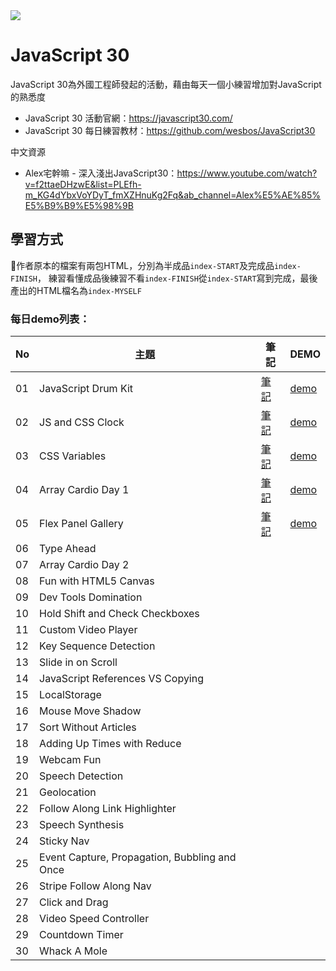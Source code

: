

<img src="https://camo.githubusercontent.com/07ca65497065dd926bd889c53b7b7652f8ef3cbc4320739cf7ebed3c4d34cb2d/68747470733a2f2f6a61766173637269707433302e636f6d2f696d616765732f4a53332d736f6369616c2d73686172652e706e67">

# JavaScript 30
JavaScript 30為外國工程師發起的活動，藉由每天一個小練習增加對JavaScript的熟悉度

- JavaScript 30 活動官網：https://javascript30.com/
- JavaScript 30 每日練習教材：https://github.com/wesbos/JavaScript30

中文資源
- Alex宅幹嘛 - 深入淺出JavaScript30：https://www.youtube.com/watch?v=f2ttaeDHzwE&list=PLEfh-m_KG4dYbxVoYDyT_fmXZHnuKg2Fq&ab_channel=Alex%E5%AE%85%E5%B9%B9%E5%98%9B


##  學習方式
作者原本的檔案有兩包HTML，分別為半成品`index-START`及完成品`index-FINISH`，
練習看懂成品後練習不看`index-FINISH`從`index-START`寫到完成，最後產出的HTML檔名為`index-MYSELF`

### 每日demo列表：

| No | 主題 | 筆記 | DEMO |
| --- | --- | --- | --- |
| 01 | JavaScript Drum Kit |[筆記](https://github.com/LoKing23/JavaScript30/blob/master/01%20-%20JavaScript%20Drum%20Kit/NOTE.md)  | [demo](https://loking23.github.io/JavaScript30/01%20-%20JavaScript%20Drum%20Kit/index-MYSELF.html)|
| 02 | JS and CSS Clock |[筆記](https://github.com/LoKing23/JavaScript30/blob/master/02%20-%20JS%20and%20CSS%20Clock/NOTE.md)|[demo](https://loking23.github.io/JavaScript30/02%20-%20JS%20and%20CSS%20Clock/index-MYSELF.html) |
| 03 | CSS Variables |[筆記](https://github.com/LoKing23/JavaScript30/blob/master/03%20-%20CSS%20Variables/NOTE.md) |[demo](https://loking23.github.io/JavaScript30/03%20-%20CSS%20Variables/index-MYSELF.html) |
| 04 | Array Cardio Day 1 |[筆記](https://github.com/LoKing23/JavaScript30/blob/master/04%20-%20Array%20Cardio%20Day%201/NOTE.md) |[demo](https://loking23.github.io/JavaScript30/04%20-%20Array%20Cardio%20Day%201/index-MYSELF.html) |
| 05 | Flex Panel Gallery | [筆記](https://github.com/LoKing23/JavaScript30/blob/master/05%20-%20Flex%20Panel%20Gallery/NOTE.md) | [demo](https://loking23.github.io/JavaScript30/05%20-%20Flex%20Panel%20Gallery/index-MYSELF.html) |
| 06 | Type Ahead |  |  |
| 07 | Array Cardio Day 2 |  | |
| 08 | Fun with HTML5 Canvas |  |  |
| 09 | Dev Tools Domination | |  |
| 10 | Hold Shift and Check Checkboxes | | |
| 11 | Custom Video Player || |
| 12 | Key Sequence Detection |  |  |
| 13 | Slide in on Scroll | |  |
| 14 | JavaScript References VS Copying | | |
| 15 | LocalStorage |  |  |
| 16 | Mouse Move Shadow |  |  |
| 17 | Sort Without Articles |  |  |
| 18 | Adding Up Times with Reduce | |  |
| 19 | Webcam Fun |  |  |
| 20 | Speech Detection |  | |
| 21 | Geolocation | |  |
| 22 | Follow Along Link Highlighter | |   |
| 23 | Speech Synthesis | ||
| 24 | Sticky Nav || |
| 25 | Event Capture, Propagation, Bubbling and Once | ||
| 26 | Stripe Follow Along Nav | | |
| 27 | Click and Drag |  | |
| 28 | Video Speed Controller | | |
| 29 | Countdown Timer | |  |
| 30 | Whack A Mole  |  |   |



